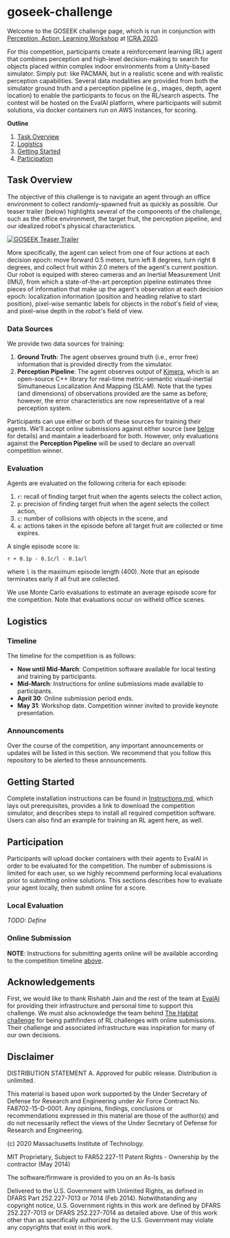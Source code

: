 # goseek-challenge

Welcome to the GOSEEK challenge page, which is run in conjunction with [Perception, Action, Learning Workshop](https://mit-spark.github.io/PAL-ICRA2020/) at [ICRA 2020](www.icra2020.org).

For this competition, participants create a reinforcement learning (RL) agent that combines perception and high-level decision-making to search for objects placed within complex indoor environments from a Unity-based simulator. 
Simply put: like PACMAN, but in a realistic scene and with realistic perception capabilities. 
Several data modalities are provided from both the simulator ground truth and a perception pipeline (e.g., images, depth, agent location) to enable the participants to focus on the RL/search aspects. 
The contest will be hosted on the EvalAI platform, where participants will submit solutions, via docker containers run on AWS instances, for scoring.

__Outline__
1. [Task Overview](#task-overview)
2. [Logistics](#logistics)
3. [Getting Started](#getting-started)
4. [Participation](#participation)

## Task Overview

The objective of this challenge is to navigate an agent through an office environment to collect randomly-spawned fruit as quickly as possible. 
Our teaser trailer (below) highlights several of the components of the challenge, such as the office environment, the target fruit, the perception pipeline, and our idealized robot's physical characteristics.

[![GOSEEK Teaser Trailer](https://img.youtube.com/vi/KXTag0xsg28/0.jpg)](https://www.youtube.com/watch?v=KXTag0xsg28)

More specifically, the agent can select from one of four actions at each decision epoch: move forward 0.5 meters, turn left 8 degrees, turn right 8 degrees, and collect fruit within 2.0 meters of the agent's current position. 
Our robot is equiped with stereo cameras and an Inertial Measurement Unit (IMU), from which a state-of-the-art perception pipeline estimates three pieces of information that make up the agent's observation at each decision epoch: localization information (position and heading relative to start position), pixel-wise semantic labels for objects in the robot's field of view, and pixel-wise depth in the robot's field of view. 

### Data Sources

We provide two data sources for training:

1. __Ground Truth__: The agent observes ground truth (i.e., error free) information that is provided directly from the simulator.
2. __Perception Pipeline__: The agent observes output of [Kimera](http://web.mit.edu/sparklab/2019/10/13/Kimera__an_Open-Source_Library_for_Real-Time_Metric-Semantic_Localization_and_Mapping.html), which is an open-source C++ library for real-time metric-semantic visual-inertial Simultaneous Localization And Mapping (SLAM). 
Note that the types (and dimensions) of observations provided are the same as before; however, the error characteristics are now representative of a real perception system.

Participants can use either or both of these sources for training their agents. 
We'll accept online submissions against either source (see [below](#online-submission) for details) and maintain a leaderboard for both. 
However, only evaluations against the __Perception Pipeline__ will be used to declare an overvall competition winner. 

### Evaluation

Agents are evaluated on the following criteria for each episode:

1. `r`: recall of finding target fruit when the agents selects the collect action,
1. `p`: precision of finding target fruit when the agent selects the collect action,
1. `c`: number of collisions with objects in the scene, and
1. `a`: actions taken in the episode before all target fruit are collected or time expires.

A single episode score is:
```
r + 0.1p - 0.1c/l - 0.1a/l
```
where `l` is the maximum episode length (400). Note that an episode terminates early if all fruit are collected.

We use Monte Carlo evaluations to estimate an average episode score for the competition. 
Note that evaluations occur on witheld office scenes.

## Logistics

### Timeline

The timeline for the competition is as follows:

- __Now until Mid-March__: Competition software available for local testing and training by participants.
- __Mid-March__: Instructions for online submissions made available to participants.
- __April 30__: Online submission period ends.
- __May 31__: Workshop date. Competition winner invited to provide keynote presentation.

### Announcements

Over the course of the competition, any important announcements or updates will be listed in this section. 
We recommend that you follow this repository to be alerted to these announcements.

## Getting Started

Complete installation instructions can be found in [Instructions.md](Instructions.md), which lays out prerequisites, provides a link to download the competition simulator, and describes steps to install all required competition software. 
Users can also find an example for training an RL agent here, as well.

## Participation

Participants will upload docker containers with their agents to EvalAI in order to be evaluated for the competition. 
The number of submissions is limited for each user, so we highly recommend performing local evaluations prior to submitting online solutions. 
This sections describes how to evaluate your agent locally, then submit online for a score.

### Local Evaluation

*TODO: Define*

### Online Submission

__NOTE__: Instructions for submitting agents online will be available according to the competition timeline [above](#timeline).

## Acknowledgements

First, we would like to thank Rishabh Jain and the rest of the team at [EvalAI](https://evalai.cloudcv.org/) for providing their infrastructure and personal time to support this challenge. We must also acknowledge the team behind [The Habitat challenge](https://github.com/facebookresearch/habitat-challenge) for being pathfinders of RL challenges with online submissions. Their challenge and associated infrastructure was inspiration for many of our own decisions.

## Disclaimer

DISTRIBUTION STATEMENT A. Approved for public release. Distribution is unlimited.

This material is based upon work supported by the Under Secretary of Defense for Research and Engineering under Air Force Contract No. FA8702-15-D-0001. Any opinions, findings, conclusions or recommendations expressed in this material are those of the author(s) and do not necessarily reflect the views of the Under Secretary of Defense for Research and Engineering.

(c) 2020 Massachusetts Institute of Technology.

MIT Proprietary, Subject to FAR52.227-11 Patent Rights - Ownership by the contractor (May 2014)

The software/firmware is provided to you on an As-Is basis

Delivered to the U.S. Government with Unlimited Rights, as defined in DFARS Part 252.227-7013 or 7014 (Feb 2014). Notwithstanding any copyright notice, U.S. Government rights in this work are defined by DFARS 252.227-7013 or DFARS 252.227-7014 as detailed above. Use of this work other than as specifically authorized by the U.S. Government may violate any copyrights that exist in this work.
